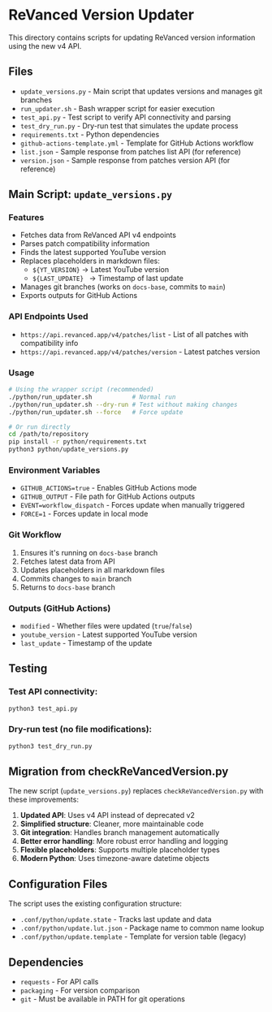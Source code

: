 # ReVanced Version Updater

This directory contains scripts for updating ReVanced version information using the new v4 API.

## Files

- `update_versions.py` - Main script that updates versions and manages git branches
- `run_updater.sh` - Bash wrapper script for easier execution
- `test_api.py` - Test script to verify API connectivity and parsing
- `test_dry_run.py` - Dry-run test that simulates the update process
- `requirements.txt` - Python dependencies
- `github-actions-template.yml` - Template for GitHub Actions workflow
- `list.json` - Sample response from patches list API (for reference)
- `version.json` - Sample response from patches version API (for reference)

## Main Script: `update_versions.py`

### Features

- Fetches data from ReVanced API v4 endpoints
- Parses patch compatibility information
- Finds the latest supported YouTube version
- Replaces placeholders in markdown files:
  - `${YT_VERSION}` → Latest YouTube version
  - `${LAST_UPDATE} ` → Timestamp of last update
- Manages git branches (works on `docs-base`, commits to `main`)
- Exports outputs for GitHub Actions

### API Endpoints Used

- `https://api.revanced.app/v4/patches/list` - List of all patches with compatibility info
- `https://api.revanced.app/v4/patches/version` - Latest patches version

### Usage

```bash
# Using the wrapper script (recommended)
./python/run_updater.sh           # Normal run
./python/run_updater.sh --dry-run # Test without making changes
./python/run_updater.sh --force   # Force update

# Or run directly
cd /path/to/repository
pip install -r python/requirements.txt
python3 python/update_versions.py
```

### Environment Variables

- `GITHUB_ACTIONS=true` - Enables GitHub Actions mode
- `GITHUB_OUTPUT` - File path for GitHub Actions outputs
- `EVENT=workflow_dispatch` - Forces update when manually triggered
- `FORCE=1` - Forces update in local mode

### Git Workflow

1. Ensures it's running on `docs-base` branch
2. Fetches latest data from API
3. Updates placeholders in all markdown files
4. Commits changes to `main` branch
5. Returns to `docs-base` branch

### Outputs (GitHub Actions)

- `modified` - Whether files were updated (`true`/`false`)
- `youtube_version` - Latest supported YouTube version
- `last_update` - Timestamp of the update

## Testing

### Test API connectivity:
```bash
python3 test_api.py
```

### Dry-run test (no file modifications):
```bash
python3 test_dry_run.py
```

## Migration from checkReVancedVersion.py

The new script (`update_versions.py`) replaces `checkReVancedVersion.py` with these improvements:

1. **Updated API**: Uses v4 API instead of deprecated v2
2. **Simplified structure**: Cleaner, more maintainable code
3. **Git integration**: Handles branch management automatically
4. **Better error handling**: More robust error handling and logging
5. **Flexible placeholders**: Supports multiple placeholder types
6. **Modern Python**: Uses timezone-aware datetime objects

## Configuration Files

The script uses the existing configuration structure:

- `.conf/python/update.state` - Tracks last update and data
- `.conf/python/update.lut.json` - Package name to common name lookup
- `.conf/python/update.template` - Template for version table (legacy)

## Dependencies

- `requests` - For API calls
- `packaging` - For version comparison
- `git` - Must be available in PATH for git operations
